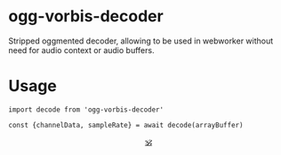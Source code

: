 # ogg-vorbis-decoder

Stripped oggmented decoder, allowing to be used in webworker without need for audio context or audio buffers.<br/>

# Usage

```
import decode from 'ogg-vorbis-decoder'

const {channelData, sampleRate} = await decode(arrayBuffer)
```


<p align=center><a href="https://github.com/krishnized/license/">🕉</a></p>

